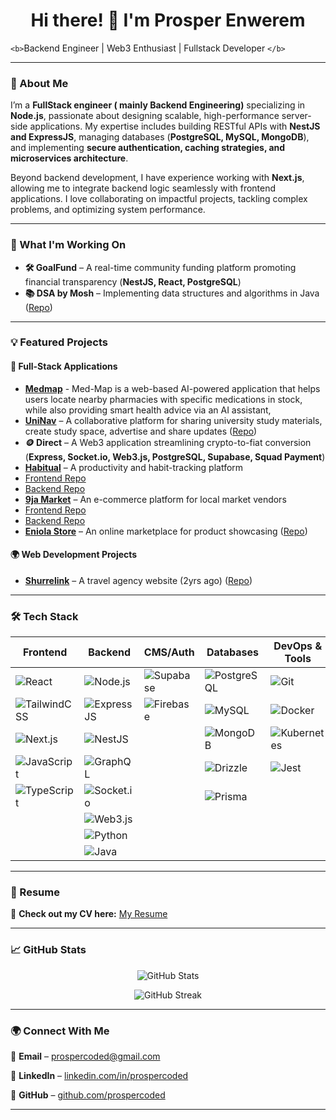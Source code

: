 <h1 align="center">Hi there! 👋 I'm Prosper Enwerem</h1>

<p align="center">

`<b>`Backend Engineer | Web3 Enthusiast | Fullstack Developer `</b>`

</p>

---

### 🚀 About Me

I’m a **FullStack engineer ( mainly Backend Engineering)** specializing in **Node.js**, passionate about designing scalable, high-performance server-side applications. My expertise includes building RESTful APIs with **NestJS and ExpressJS**, managing databases (**PostgreSQL, MySQL, MongoDB**), and implementing **secure authentication, caching strategies, and microservices architecture**.

Beyond backend development, I have experience working with **Next.js**, allowing me to integrate backend logic seamlessly with frontend applications. I love collaborating on impactful projects, tackling complex problems, and optimizing system performance.

---

### 🔧 What I'm Working On

- **🛠 GoalFund** – A real-time community funding platform promoting financial transparency (**NestJS, React, PostgreSQL**)
- **📚 DSA by Mosh** – Implementing data structures and algorithms in Java ([Repo](https://github.com/ProsperCoded/DSA))

---

### 💡 Featured Projects

#### **🚀 Full-Stack Applications**

- **[Medmap](https://medmap.live)** - Med-Map is a web-based AI-powered application that helps users locate nearby pharmacies with specific medications in stock, while also providing smart health advice via an AI assistant,
- **[UniNav](https://uninav.live)** – A collaborative platform for sharing university study materials, create study space, advertise and share updates ([Repo](https://github.com/ProsperCoded/uninav))
- **🪙 Direct** – A Web3 application streamlining crypto-to-fiat conversion (**Express, Socket.io, Web3.js, PostgreSQL, Supabase, Squad Payment**)
- **[Habitual](https://habitual-coded.netlify.app)** – A productivity and habit-tracking platform
- [Frontend Repo](https://github.com/ProsperCoded/Habiutal-Frontend)
- [Backend Repo](https://github.com/ProsperCoded/Habitual-Backend)
- **[9ja Market](https://www.9jamarkets.com)** – An e-commerce platform for local market vendors
- [Frontend Repo](https://github.com/ProsperCoded/9jaMarkets-Frontend)
- [Backend Repo](https://github.com/ProsperCoded/9ja-Market-Backend)
- **[Eniola Store](eniola-store2.vercel.app)** – An online marketplace for product showcasing ([Repo](https://github.com/ProsperCoded/Ecommerce-Store))

#### **🌍 Web Development Projects**

- **[Shurrelink](http://shurrelink.netlify.app)** – A travel agency website (2yrs ago) ([Repo](https://github.com/ProsperCoded/Shurrelink))

---

### 🛠 Tech Stack

| Frontend                                                                                                             | Backend                                                                                                        | CMS/Auth                                                                                                    | Databases                                                                                                         | DevOps & Tools                                                                                                    |
| -------------------------------------------------------------------------------------------------------------------- | -------------------------------------------------------------------------------------------------------------- | ----------------------------------------------------------------------------------------------------------- | ----------------------------------------------------------------------------------------------------------------- | ----------------------------------------------------------------------------------------------------------------- |
| ![React](https://img.shields.io/badge/React-61DAFB?style=for-the-badge&logo=react&logoColor=black)                   | ![Node.js](https://img.shields.io/badge/Node.js-339933?style=for-the-badge&logo=node.js&logoColor=white)       | ![Supabase](https://img.shields.io/badge/Supabase-3FCF8E?style=for-the-badge&logo=supabase&logoColor=white) | ![PostgreSQL](https://img.shields.io/badge/PostgreSQL-336791?style=for-the-badge&logo=postgresql&logoColor=white) | ![Git](https://img.shields.io/badge/Git-F05032?style=for-the-badge&logo=git&logoColor=white)                      |
| ![TailwindCSS](https://img.shields.io/badge/TailwindCSS-06B6D4?style=for-the-badge&logo=tailwindcss&logoColor=white) | ![ExpressJS](https://img.shields.io/badge/ExpressJS-000000?style=for-the-badge&logo=express&logoColor=white)   | ![Firebase](https://img.shields.io/badge/Firebase-FFCA28?style=for-the-badge&logo=firebase&logoColor=black) | ![MySQL](https://img.shields.io/badge/MySQL-4479A1?style=for-the-badge&logo=mysql&logoColor=white)                | ![Docker](https://img.shields.io/badge/Docker-2496ED?style=for-the-badge&logo=docker&logoColor=white)             |
| ![Next.js](https://img.shields.io/badge/Next.js-000000?style=for-the-badge&logo=next.js&logoColor=white)             | ![NestJS](https://img.shields.io/badge/NestJS-E0234E?style=for-the-badge&logo=nestjs&logoColor=white)          |                                                                                                             | ![MongoDB](https://img.shields.io/badge/MongoDB-47A248?style=for-the-badge&logo=mongodb&logoColor=white)          | ![Kubernetes](https://img.shields.io/badge/Kubernetes-326CE5?style=for-the-badge&logo=kubernetes&logoColor=white) |
| ![JavaScript](https://img.shields.io/badge/JavaScript-F7DF1E?style=for-the-badge&logo=javascript&logoColor=black)    | ![GraphQL](https://img.shields.io/badge/GraphQL-E10098?style=for-the-badge&logo=graphql&logoColor=white)       |                                                                                                             | ![Drizzle](https://img.shields.io/badge/Drizzle-3b3b3b?style=for-the-badge&logo=prisma&logoColor=white)           | ![Jest](https://img.shields.io/badge/Jest-C21325?style=for-the-badge&logo=jest&logoColor=white)                   |
| ![TypeScript](https://img.shields.io/badge/TypeScript-3178C6?style=for-the-badge&logo=typescript&logoColor=white)    | ![Socket.io](https://img.shields.io/badge/Socket.io-010101?style=for-the-badge&logo=socket.io&logoColor=white) |                                                                                                             | ![Prisma](https://img.shields.io/badge/Prisma-2D3748?style=for-the-badge&logo=prisma&logoColor=white)             |                                                                                                                   |
|                                                                                                                      | ![Web3.js](https://img.shields.io/badge/Web3.js-F16822?style=for-the-badge&logo=web3.js&logoColor=white)       |                                                                                                             |                                                                                                                   |                                                                                                                   |
|                                                                                                                      | ![Python](https://img.shields.io/badge/Python-3776AB?style=for-the-badge&logo=python&logoColor=white)          |                                                                                                             |                                                                                                                   |                                                                                                                   |
|                                                                                                                      | ![Java](https://img.shields.io/badge/Java-007396?style=for-the-badge&logo=java&logoColor=white)                |                                                                                                             |                                                                                                                   |                                                                                                                   |

---

### 📜 Resume

📄 **Check out my CV here:** [My Resume](<[https://github.com/ProsperCoded/prospercoded/edit/main/resume.pdf](https://drive.google.com/file/d/1_hD8kCqkpa_C7De8IXmPZfmnPRDBZCf-/view?usp=sharing)]>)

---

### 📈 GitHub Stats

<p align="center">

<img src="https://github-readme-stats.vercel.app/api?username=ProsperCoded&show_icons=true&theme=radical" alt="GitHub Stats" />

</p>

<p align="center">

<img src="https://github-readme-streak-stats.herokuapp.com/?user=ProsperCoded&theme=radical" alt="GitHub Streak" />

</p>

---

### 🌍 Connect With Me

📧 **Email** – [prospercoded@gmail.com](mailto:prospercoded@gmail.com)

🔗 **LinkedIn** – [linkedin.com/in/prospercoded](https://www.linkedin.com/in/prospercoded)

🐙 **GitHub** – [github.com/prospercoded](https://github.com/prospercoded)

---
